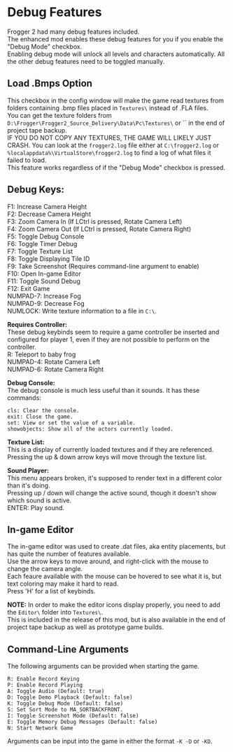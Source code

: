 # Debug Features
Frogger 2 had many debug features included.  
The enhanced mod enables these debug features for you if you enable the "Debug Mode" checkbox.  
Enabling debug mode will unlock all levels and characters automatically. All the other debug features need to be toggled manually.  

## Load .Bmps Option
This checkbox in the config window will make the game read textures from folders containing .bmp files placed in `Textures\` instead of .FLA files.  
You can get the texture folders from `D:\Frogger\Frogger2_Source_Delivery\Data\Pc\Textures\` or `` in the end of project tape backup.  
IF YOU DO NOT COPY ANY TEXTURES, THE GAME WILL LIKELY JUST CRASH. You can look at the `frogger2.log` file either at `C:\frogger2.log` or `%localappdata%\VirtualStore\frogger2.log` to find a log of what files it failed to load.  
This feature works regardless of if the "Debug Mode" checkbox is pressed.  

## Debug Keys:
F1: Increase Camera Height  
F2: Decrease Camera Height  
F3: Zoom Camera In (If LCtrl is pressed, Rotate Camera Left)  
F4: Zoom Camera Out (If LCtrl is pressed, Rotate Camera Right)  
F5: Toggle Debug Console    
F6: Toggle Timer Debug  
F7: Toggle Texture List  
F8: Toggle Displaying Tile ID  
F9: Take Screenshot (Requires command-line argument to enable)  
F10: Open In-game Editor  
F11: Toggle Sound Debug  
F12: Exit Game  
NUMPAD-7: Increase Fog  
NUMPAD-9: Decrease Fog  
NUMLOCK: Write texture information to a file in `C:\`.  

**Requires Controller:**  
These debug keybinds seem to require a game controller be inserted and configured for player 1, even if they are not possible to perform on the controller.  
R: Teleport to baby frog  
NUMPAD-4: Rotate Camera Left  
NUMPAD-6: Rotate Camera Right  

**Debug Console:**  
The debug console is much less useful than it sounds. It has these commands:
```
cls: Clear the console.
exit: Close the game.
set: View or set the value of a variable.
showobjects: Show all of the actors currently loaded.
```

**Texture List:**  
This is a display of currently loaded textures and if they are referenced.  
Pressing the up & down arrow keys will move through the texture list.  

**Sound Player:**  
This menu appears broken, it's supposed to render text in a different color than it's doing.  
Pressing up / down will change the active sound, though it doesn't show which sound is active.  
ENTER: Play sound.  

## In-game Editor
The in-game editor was used to create .dat files, aka entity placements, but has quite the number of features available.  
Use the arrow keys to move around, and right-click with the mouse to change the camera angle.  
Each feaure available with the mouse can be hovered to see what it is, but text coloring may make it hard to read.  
Press 'H' for a list of keybinds.  

**NOTE:** In order to make the editor icons display properly, you need to add the `Editor\` folder into `Textures\`.  
This is included in the release of this mod, but is also available in the end of project tape backup as well as prototype game builds.  

## Command-Line Arguments
The following arguments can be provided when starting the game.
```
R: Enable Record Keying
P: Enable Record Playing
A: Toggle Audio (Default: true)
D: Toggle Demo Playback (Default: false)
K: Toggle Debug Mode (Default: false)
S: Set Sort Mode to MA_SORTBACKFRONT.
I: Toggle Screenshot Mode (Default: false)
E: Toggle Memory Debug Messages (Default: false)
N: Start Network Game
```
Arguments can be input into the game in either the format `-K -D` or `-KD`.  